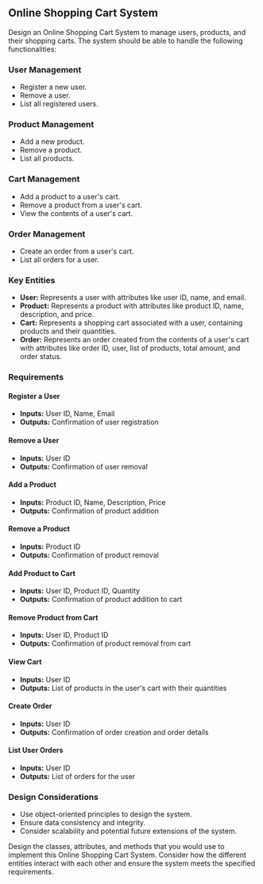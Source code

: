 ## Online Shopping Cart System

Design an Online Shopping Cart System to manage users, products, and their shopping carts. The system should be able to handle the following functionalities:

### User Management

- Register a new user.
- Remove a user.
- List all registered users.

### Product Management

- Add a new product.
- Remove a product.
- List all products.

### Cart Management

- Add a product to a user's cart.
- Remove a product from a user's cart.
- View the contents of a user's cart.

### Order Management

- Create an order from a user's cart.
- List all orders for a user.

### Key Entities

- **User:** Represents a user with attributes like user ID, name, and email.
- **Product:** Represents a product with attributes like product ID, name, description, and price.
- **Cart:** Represents a shopping cart associated with a user, containing products and their quantities.
- **Order:** Represents an order created from the contents of a user's cart with attributes like order ID, user, list of products, total amount, and order status.

### Requirements

#### Register a User

- **Inputs:** User ID, Name, Email
- **Outputs:** Confirmation of user registration

#### Remove a User

- **Inputs:** User ID
- **Outputs:** Confirmation of user removal

#### Add a Product

- **Inputs:** Product ID, Name, Description, Price
- **Outputs:** Confirmation of product addition

#### Remove a Product

- **Inputs:** Product ID
- **Outputs:** Confirmation of product removal

#### Add Product to Cart

- **Inputs:** User ID, Product ID, Quantity
- **Outputs:** Confirmation of product addition to cart

#### Remove Product from Cart

- **Inputs:** User ID, Product ID
- **Outputs:** Confirmation of product removal from cart

#### View Cart

- **Inputs:** User ID
- **Outputs:** List of products in the user's cart with their quantities

#### Create Order

- **Inputs:** User ID
- **Outputs:** Confirmation of order creation and order details

#### List User Orders

- **Inputs:** User ID
- **Outputs:** List of orders for the user

### Design Considerations

- Use object-oriented principles to design the system.
- Ensure data consistency and integrity.
- Consider scalability and potential future extensions of the system.

Design the classes, attributes, and methods that you would use to implement this Online Shopping Cart System. Consider how the different entities interact with each other and ensure the system meets the specified requirements.
